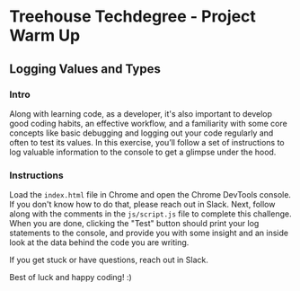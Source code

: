 
# Treehouse Techdegree - Project Warm Up

## Logging Values and Types

### Intro

Along with learning code, as a developer, it's also important to develop good coding habits, an effective workflow, and a familiarity with some core concepts like basic debugging and logging out your code regularly and often to test its values. In this exercise, you’ll follow a set of instructions to log valuable information to the console to get a glimpse under the hood.

### Instructions

Load the `index.html` file in Chrome and open the Chrome DevTools console.  If you don't know how to do that, please reach out in Slack.  Next, follow along with the comments in the `js/script.js` file to complete this challenge.  When you are done, clicking the "Test" button should print your log statements to the console, and provide you with some insight and an inside look at the data behind the code you are writing.

If you get stuck or have questions, reach out in Slack.

Best of luck and happy coding! :)